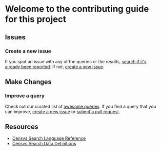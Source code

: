 # Welcome to the contributing guide for this project

## Issues

### Create a new issue

If you spot an issue with any of the queries or the results, [search if it's already been reported][issues]. If not, [create a new issue][new issue].

## Make Changes

### Improve a query

Check out our curated list of [awesome queries][repo].
If you find a query that you can improve, [create a new issue][new issue] or [submit a pull request][pull requests].

## Resources

- [Censys Search Language Reference][search language]
- [Censys Search Data Definitions][search defintions]

<!-- References -->

[repo]: https://github.com/thehappydinoa/awesome-censys-queries
[issues]: https://github.com/thehappydinoa/awesome-censys-queries/issues
[new issue]: https://github.com/thehappydinoa/awesome-censys-queries/issues/new/choose
[pull requests]: https://github.com/thehappydinoa/awesome-censys-queries/pulls
[search language]: https://search.censys.io/search/language?resource=hosts
[search defintions]: https://search.censys.io/search/definitions?resource=hosts
